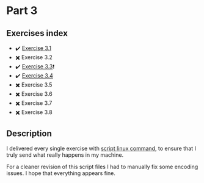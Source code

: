 # Part 3

## Exercises index

- :heavy_check_mark: [Exercise 3.1](https://github.com/srpepperoni/devOpsWithDocker/tree/master/part_3/exercise_3-1)
- :heavy_multiplication_x: Exercise 3.2
- :heavy_check_mark: [Exercise 3.3](https://github.com/srpepperoni/devOpsWithDocker/tree/master/part_3/exercise_3-3):heavy_exclamation_mark:
- :heavy_check_mark: [Exercise 3.4](https://github.com/srpepperoni/devOpsWithDocker/tree/master/part_3/exercise_3-4)
- :heavy_multiplication_x: Exercise 3.5
- :heavy_multiplication_x: Exercise 3.6
- :heavy_multiplication_x: Exercise 3.7
- :heavy_multiplication_x: Exercise 3.8

## Description

I delivered every single exercise with [script linux command](http://man7.org/linux/man-pages/man1/script.1.html), to ensure that I truly send what really happens in my machine.

For a cleaner revision of this script files I had to manually fix some encoding issues. I hope that everything appears fine.
